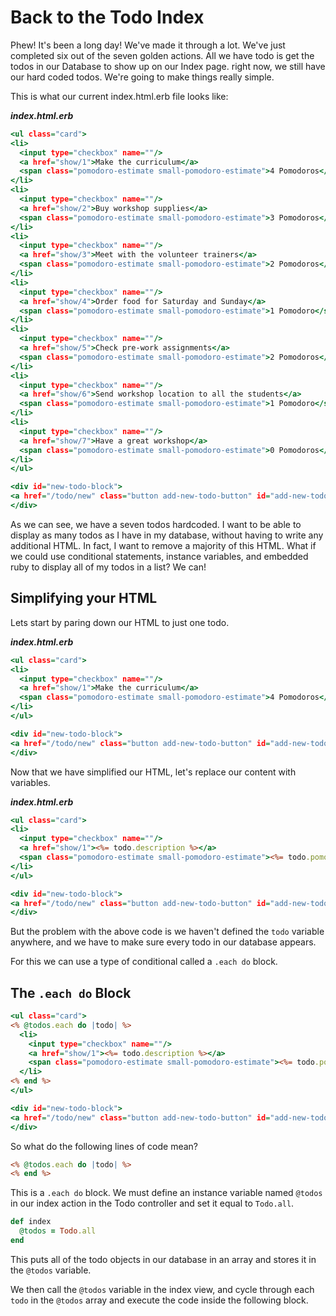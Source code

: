 # Back to the Todo Index
Phew! It's been a long day! We've made it through a lot. We've just completed six out of the seven golden actions. All we have todo is get the todos in our Database to show up on our Index page. right now, we still have our hard coded todos. We're going to make things really simple.

This is what our current index.html.erb file looks like:

***index.html.erb***
```html.erb
<ul class="card">
<li>
  <input type="checkbox" name=""/>
  <a href="show/1">Make the curriculum</a>
  <span class="pomodoro-estimate small-pomodoro-estimate">4 Pomodoros</span>
</li>
<li>
  <input type="checkbox" name=""/>
  <a href="show/2">Buy workshop supplies</a>
  <span class="pomodoro-estimate small-pomodoro-estimate">3 Pomodoros</span>
</li>
<li>
  <input type="checkbox" name=""/>
  <a href="show/3">Meet with the volunteer trainers</a>
  <span class="pomodoro-estimate small-pomodoro-estimate">2 Pomodoros</span>
</li>
<li>
  <input type="checkbox" name=""/>
  <a href="show/4">Order food for Saturday and Sunday</a>
  <span class="pomodoro-estimate small-pomodoro-estimate">1 Pomodoro</span>
</li>
<li>
  <input type="checkbox" name=""/>
  <a href="show/5">Check pre-work assignments</a>
  <span class="pomodoro-estimate small-pomodoro-estimate">2 Pomodoros</span>
</li>
<li>
  <input type="checkbox" name=""/>
  <a href="show/6">Send workshop location to all the students</a>
  <span class="pomodoro-estimate small-pomodoro-estimate">1 Pomodoro</span>
</li>
<li>
  <input type="checkbox" name=""/>
  <a href="show/7">Have a great workshop</a>
  <span class="pomodoro-estimate small-pomodoro-estimate">0 Pomodoros</span>
</li>
</ul>

<div id="new-todo-block">
<a href="/todo/new" class="button add-new-todo-button" id="add-new-todo-button">Add a todo</a>
</div>
```

As we can see, we have a seven todos hardcoded. I want to be able to display as many todos as I have in my database, without having to write any additional HTML. In fact, I want to remove a majority of this HTML. What if we could use conditional statements, instance variables, and embedded ruby to display all of my todos in a list? We can!

## Simplifying your HTML
Lets start by paring down our HTML to just one todo.

***index.html.erb***
```html.erb
<ul class="card">
<li>
  <input type="checkbox" name=""/>
  <a href="show/1">Make the curriculum</a>
  <span class="pomodoro-estimate small-pomodoro-estimate">4 Pomodoros</span>
</li>
</ul>

<div id="new-todo-block">
<a href="/todo/new" class="button add-new-todo-button" id="add-new-todo-button">Add a todo</a>
</div>
```

Now that we have simplified our HTML, let's replace our content with variables.

***index.html.erb***
```html.erb
<ul class="card">
<li>
  <input type="checkbox" name=""/>
  <a href="show/1"><%= todo.description %></a>
  <span class="pomodoro-estimate small-pomodoro-estimate"><%= todo.pomodoro_estimate %></span>
</li>
</ul>

<div id="new-todo-block">
<a href="/todo/new" class="button add-new-todo-button" id="add-new-todo-button">Add a todo</a>
</div>
```

But the problem with the above code is we haven't defined the `todo` variable anywhere, and we have to make sure every todo in our database appears.

For this we can use a type of conditional called a `.each do` block.

## The `.each do` Block
```html.erb
<ul class="card">
<% @todos.each do |todo| %>
  <li>
    <input type="checkbox" name=""/>
    <a href="show/1"><%= todo.description %></a>
    <span class="pomodoro-estimate small-pomodoro-estimate"><%= todo.pomodoro_estimate %></span>
  </li>
<% end %>
</ul>

<div id="new-todo-block">
<a href="/todo/new" class="button add-new-todo-button" id="add-new-todo-button">Add a todo</a>
</div>
```

So what do the following lines of code mean?
```html.erb
<% @todos.each do |todo| %>
<% end %>
```

This is a `.each do` block. We must define an instance variable named `@todos` in our index action in the Todo controller and set it equal to `Todo.all`.
```ruby
def index
  @todos = Todo.all
end
```

This puts all of the todo objects in our database in an array and stores it in the `@todos` variable.

We then call the `@todos` variable in the index view, and cycle through each `todo` in the `@todos` array and execute the code inside the following block.
